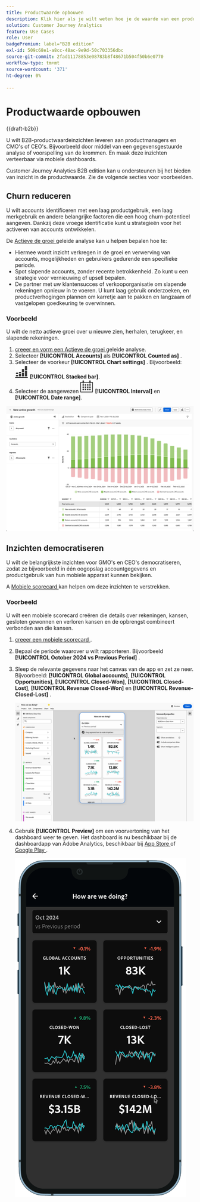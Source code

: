 ```yaml
---
title: Productwaarde opbouwen
description: Klik hier als je wilt weten hoe je de waarde van een product kunt opbouwen met de Customer Journey Analytics B2B edition.
solution: Customer Journey Analytics
feature: Use Cases
role: User
badgePremium: label="B2B edition"
exl-id: 509c68e1-a8cc-48ac-9e9d-50c703356dbc
source-git-commit: 2fad11178853e08783b8f48671b504f50b6e0770
workflow-type: tm+mt
source-wordcount: '371'
ht-degree: 0%

---
```


# Productwaarde opbouwen

{{draft-b2b}}

U wilt B2B-productwaardeinzichten leveren aan productmanagers en CMO&#39;s of CEO&#39;s. Bijvoorbeeld door middel van een gegevensgestuurde analyse of voorspelling van de krommen. En maak deze inzichten verteerbaar via mobiele dashboards.

Customer Journey Analytics B2B edition kan u ondersteunen bij het bieden van inzicht in de productwaarde. Zie de volgende secties voor voorbeelden.


## Churn reduceren

U wilt accounts identificeren met een laag productgebruik, een laag merkgebruik en andere belangrijke factoren die een hoog churn-potentieel aangeven. Dankzij deze vroege identificatie kunt u strategieën voor het activeren van accounts ontwikkelen.

De [ Actieve de groei ](/help/guided-analysis/types/active-growth.md) geleide analyse kan u helpen bepalen hoe te:

* Hiermee wordt inzicht verkregen in de groei en verwerving van accounts, mogelijkheden en gebruikers gedurende een specifieke periode.
* Spot slapende accounts, zonder recente betrokkenheid. Zo kunt u een strategie voor vernieuwing of upsell bepalen.
* De partner met uw klantensucces of verkooporganisatie om slapende rekeningen opnieuw in te voeren. U kunt laag gebruik onderzoeken, en productverhogingen plannen om karretje aan te pakken en langzaam of vastgelopen goedkeuring te overwinnen.

### Voorbeeld

U wilt de netto actieve groei over u nieuwe zien, herhalen, terugkeer, en slapende rekeningen.

1. [ creeer en vorm een Actieve de groei ](/help/guided-analysis/types/active-growth.md) geleide analyse.
1. Selecteer **[!UICONTROL Accounts]** als **[!UICONTROL Counted as]** .
1. Selecteer de voorkeur **[!UICONTROL Chart settings]** . Bijvoorbeeld: ![ GraphBarVerticalStapeld ](/help/assets/icons/GraphBarVerticalStacked.svg) **[!UICONTROL Stacked bar]**.
1. Selecteer de aangewezen ![ Kalender ](/help/assets/icons/Calendar.svg) **[!UICONTROL Interval]** en **[!UICONTROL Date range]**.

![ B2B gebruiksgeval - bouwt productwaarde - vermindert kurn - actieve groei ](assets/b2b-uc-build-product-value-active-growth.png)


## Inzichten democratiseren

U wilt de belangrijkste inzichten voor GMO&#39;s en CEO&#39;s democratiseren, zodat ze bijvoorbeeld in één oogopslag accountgegevens en productgebruik van hun mobiele apparaat kunnen bekijken.

A [ Mobiele scorecard ](/help/mobile-app/home.md) kan helpen om deze inzichten te verstrekken.

### Voorbeeld

U wilt een mobiele scorecard creëren die details over rekeningen, kansen, gesloten gewonnen en verloren kansen en de opbrengst combineert verbonden aan die kansen.

1. [ creeer een mobiele scorecard ](/help/mobile-app/create-scorecard.md).
1. Bepaal de periode waarover u wilt rapporteren. Bijvoorbeeld **[!UICONTROL October 2024 vs Previous Period]** .
1. Sleep de relevante gegevens naar het canvas van de app en zet ze neer. Bijvoorbeeld: **[!UICONTROL Global accounts]**, **[!UICONTROL Opportunities]**, **[!UICONTROL Closed-Won]**, **[!UICONTROL Closed-Lost]**, **[!UICONTROL Revenue Closed-Won]** en **[!UICONTROL Revenue-Closed-Lost]** .

   ![ B2B gebruiksgeval - bouwt productwaarde - democratische inzichten - mobiele scorecard ](assets/b2b-uc-build-product-value-mobile-scorecard.png)

1. Gebruik **[!UICONTROL Preview]** om een voorvertoning van het dashboard weer te geven. Het dashboard is nu beschikbaar bij de dashboardapp van Adobe Analytics, beschikbaar bij [ App Store ](https://apps.apple.com/us/app/adobe-analytics-dashboards/id1509062264) of [ Google Play ](https://play.google.com/store/apps/details?id=com.adobe.analyticsdashboards).

   ![ B2B gebruiksgeval - bouwt productwaarde - democratische inzichten - mobiele scorecard voorproef ](assets/b2b-uc-build-product-value-mobile-scorecard-preview.png)
